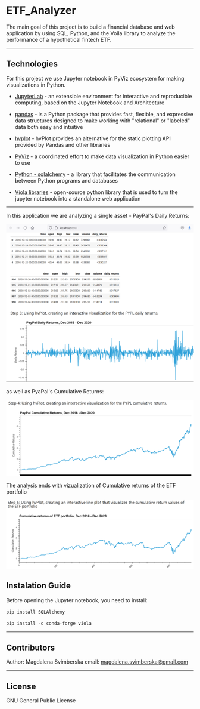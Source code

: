 # ETF_Analyzer

The main goal of this project is to build a financial database and web application by using SQL, Python, and the Voila library to analyze the performance of a hypothetical fintech ETF.

---

## Technologies

For this project we use Jupyter notebook in PyViz ecosystem for making visualizations in Python.


* [JupyterLab](https://github.com/jupyterlab/jupyterlab) - an extensible environment for interactive and reproducible computing, based on the Jupyter Notebook and Architecture

* [pandas](https://github.com/pandas-dev/pandas) - is a Python package that provides fast, flexible, and expressive data structures designed to make working with "relational" or "labeled" data both easy and intuitive 

* [hvplot](https://hvplot.holoviz.org/) - hvPlot provides an alternative for the static plotting API provided by Pandas and other libraries

* [PyViz](https://towardsdatascience.com/pyviz-simplifying-the-data-visualisation-process-in-python-1b6d2cb728f1) - a coordinated effort to make data visualization in Python easier to use

* [Python - sqlalchemy](https://www.sqlalchemy.org/) - a library that facilitates the communication between Python programs and databases

* [Viola libraries](https://analyticsindiamag.com/complete-guide-to-voila-to-turn-a-jupyter-notebook-into-a-standalone-web-application/) - open-source python library that is used to turn the jupyter notebook into a standalone web application

---

In this application we are analyzing a single asset - PayPal's Daily Returns:
 
![Screenshot of PYPL Daily Returns](Screenshots/Screenshot_1.PNG)

as well as PyaPal's Cumulative Returns:

![Screenshot of PYPL Cumulative Returns](Screenshots/Screenshot_2.PNG)

The analysis ends with vizualization of Cumulative returns of the ETF portfolio

![Screenshot of ETF Cumulative Returns](Screenshots/Screenshot_3.PNG)


## Instalation Guide

Before opening the Jupyter notebook, you need to install:

```python
pip install SQLAlchemy
```

```python
pip install -c conda-forge viola
```

---

## Contributors

Author: Magdalena Svimberska
email: magdalena.svimberska@gmail.com

---

## License

GNU General Public License